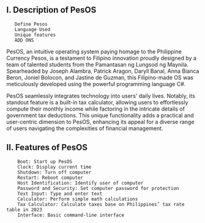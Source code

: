 ## I. Description of PesOS 
       Define Pesos 
       Language Used 
       Unique features 
       ADD ONS 
    
PesOS, an intuitive operating system paying homage to the Philippine Currency Pesos, is a testament to Filipino innovation proudly designed by a team of talented students from the Pamantasan ng Lungsod ng Maynila. Spearheaded by Joseph Alambra, Patrick Aragon, Daryll Banal, Anna Bianca Beron, Joniel Bolocon, and Jastine de Guzman, this Filipino-made OS was meticulously developed using the powerful programming language C#. 

PesOS seamlessly integrates technology into users' daily lives. Notably, its standout feature is a built-in tax calculator, allowing users to effortlessly compute their monthly income while factoring in the intricate details of government tax deductions. This unique functionality adds a practical and user-centric dimension to PesOS, enhancing its appeal for a diverse range of users navigating the complexities of financial management. 


## II. Features of PesOS 
        Boot: Start up PesOS 
        Clock: Display current time 
        Shutdown: Turn off computer 
        Restart: Reboot computer 
        Host Identification: Identify user of computer 
        Password and Security: Set computer password for protection 
        Text Input: Type and enter text 
        Calculator: Perform simple math calculations 
        Tax Calculator: Calculate taxes base on Philippines’ tax rate table in 2023 
        Interface: Basic command-line interface 
